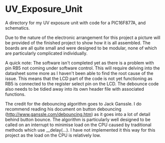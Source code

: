 # UV_Exposure_Unit
A directory for my UV exposure unit with code for a PIC16F877A, and schematics.

Due to the nature of the electronic arrangement for this project a picture will be provided of the finished project to show how it is all assembled. The boards are all quite small and were designed to be modular, none of which are particularly complicated individually.

A quick note: The software isn't completed yet as there is a problem with pin RB5 not coming under software control. This will require delving into the datasheet some more as I haven't been able to find the root cause of the issue. This means that the LCD part of the code is not yet functioning as RB5 is connected to the register select pin on the LCD. The debounce code also needs to be tidied away into its own header file with associated functions.

The credit for the debouncing algorithm goes to Jack Ganssle. I do recommend reading his document on button debouncing (http://www.ganssle.com/debouncing.htm) as it goes into a lot of detail behind button bounce. The algorithm is particularly well designed to be called on an interrupt to minimise load on the CPU caused by traditional methods which use __delay(...). I have not implemented it this way for this project as the load on the CPU is relatively low.
